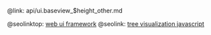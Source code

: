 @link: api/ui.baseview_$height_other.md

@seolinktop: [web ui framework](https://webix.com)
@seolink: [tree visualization javascript](https://webix.com/widget/tree/)